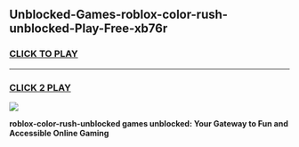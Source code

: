 
## Unblocked-Games-roblox-color-rush-unblocked-Play-Free-xb76r
<h3>
<a href="https://premium76.site?title=roblox-color-rush-unblocked&ref=23A">CLICK TO PLAY</a></h3>
<hr>

<h3>
<a href="https://premium76.site?title=roblox-color-rush-unblocked&ref=23A">CLICK 2 PLAY</a>
  
</h3>

<a href="https://premium76.site?title=roblox-color-rush-unblocked&ref=23A"><img src="https://clearcache.store/games.png"></a>


**roblox-color-rush-unblocked games unblocked: Your Gateway to Fun and Accessible Online Gaming**
